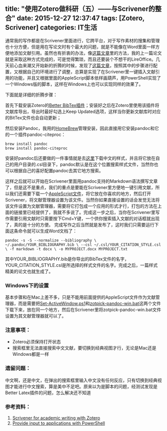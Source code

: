 title: "使用Zotero做科研（五）——与Scrivener的整合"
date: 2015-12-27 12:37:47
tags: [Zotero, Scrivener]
categories: IT生活
---
通常我的写作都是在Scrivener里面进行，它跨平台，对于写作素材的搜集和管理也十分方便，但是用在写论文时有个最大的问题，就是不能像在Word里面一样方便地添加文献引用。虽然也有折衷的办法，像[这篇文章](https://danielvreeman.com/using-scrivener-for-writing-scientific-papers/)里的方法，我的上一篇论文就是采取这种方式完成的，可是觉得繁琐，而且还要装个不想干的LireOffice。几天前心血来潮又开始新的折腾的时候，发现了[这篇文章](http://davepwsmith.github.io/academic-scrivener-howto/)，按照其中的步骤进行配置，又根据自己的环境进行了调整，总算是实现了在Scrivener里一键插入文献引用的功能，并且又根据里面的AppleScript脚本依样画葫芦，用PowerShell实现了一个Windows版的脚本，这样在Windows上也可以实现同样的效果了。
<!-- more -->
下面就是详细的折腾步骤：

首先下载安装Zotero的[Better BibTex插件](https://zotplus.github.io/better-bibtex/)；安装好之后在Zotero里使用该插件将文献库导出，导出时最好勾选上Keep Updated选项，这样当你更新文献库时对应的BitTex文件也会自动更新；

然后安装Pandoc，我用的[HomeBrew](http://brew.sh)管理安装，因此直接用它安装pandoc和它的一个插件pandoc-citeproc：
`````
brew install pandoc   
brew install pandoc-citeproc
`````
安装好pandoc后还要做的一件事情就是去[这里](https://www.zotero.org/styles/chinese-gb7714-2005-numeric)下载中文的样式，并且将它放在自己的用户目录的.csl目录下，pandoc默认是在这个位置搜索样式文件，当然你也可以根据自己的喜好配置pandoc去其它地方搜索。

这样之后就可以开始在Scrivener里面用pandoc支持的Markdown语法撰写文章了，但是这不是重点，我们的重点是要能在Scrivener里方便地一键引用文献，所以我们还需要下载一个[AppleScript文件](https://github.com/davepwsmith/zotpick-applescript)，将它放在你喜欢的地方，然后打开Scrivener，将文献管理器设置为该文件。当然你如果直接设置的话会发觉无法将该文件设置为文献管理器，需要将它打包成一个应用的形式才行，打包的方法在上面的链接里已经提供了，我就不多说了。完成这一步之后，当你在Scrivener里写作需要引用文献时只需要按下Cmd+Y键，一个供你搜索插入文献的对话框就出现了，真的是十分的方便。
完成写作之后当然就是发布了，这时我们只需要运行下面这条命令就可以生成Word文档了：
`````
pandoc -s -S --normalize --bibliography \ ~/.pandoc/YOUR_BIBLIOGRAPHY.bib \ --csl ~/.csl/YOUR_CITATION_STYLE.csl \ -f markdown -t docx \ -o MYPROJECT.docx MYPROJECT.txt
`````
其中YOUR_BIBLIOGRAPHY.bib是你导出的BibTex文件的名字，YOUR_CITATION_STYLE.csl是所选择的样式文件的名字。完成之后，一篇样式精美的论文也就生成了。

### Windows下的设置
基本步骤和在Mac上差不多，只是不能用前面提供的AppleScript文件作为文献管理器，而是需要把[Set-ActiveWindow.ps1](https://gist.github.com/glfruit/6e7218abb6a1449d4016)和[zotpick-pandoc-win.bat](https://gist.github.com/glfruit/3bd34f4e5d29c4c80bcc)这两个文件下载下来，放在同一个地方，然后在Scrivener里将zotpick-pandoc-win.bat文件设置为其文献管理器就可以了。

### 注意事项：

- Zotero必须保持打开状态
- 搜索框里无法直接搜索中文文献，要切换到经典视图才行，无论是Mac还是Windows都是一样

### 遗留问题：
中文啊，还是中文，在弹出的搜索框里输入中文没有任何反应，只有切换到经典视图才能进行中文搜索，算是美中不足吧。原来以为是脚本的问题，经测试发现是Better Latex插件的问题，怎么解决还不知道

### 参考资料：

1. [Scrivener for academic writing with Zotero](http://davepwsmith.github.io/academic-scrivener-howto/)
2. [Provide input to applications with PowerShell](http://blogs.technet.com/b/heyscriptingguy/archive/2011/01/10/provide-input-to-applications-with-powershell.aspx)
